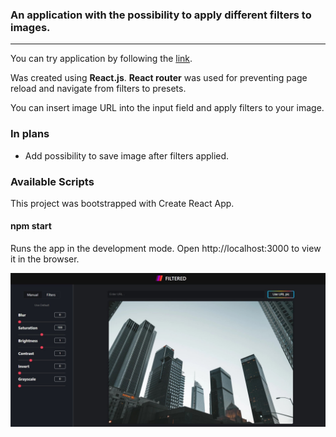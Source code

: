 ### An application with the possibility to apply different filters to images.  

***
You can try application by following the [link](https://aandrasiuk.github.io/filtered_app/#/).  

Was created using **React.js**. **React router** was used for preventing page reload and navigate from filters to presets.

You can insert image URL into the input field and apply filters to your image.

### In plans
- Add possibility to save image after filters applied.  


### Available Scripts
This project was bootstrapped with Create React App.
#### npm start
Runs the app in the development mode.
Open http://localhost:3000 to view it in the browser.


![Result looks like this.](./src/Img/screenshot.jpg "Filtered. The Application")

